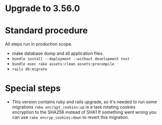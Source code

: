 # Upgrade to 3.56.0

# Standard procedure

All steps run in production scope.

- make database dump and all application files.
- `bundle install --deployment --without development test`
- `bundle exec rake assets:clean assets:precompile`
- `rails db:migrate`

# Special steps

- This version contains ruby and rails upgrade, so it's needed to run some migrations
  `rake encrypt_cookies:up` is a task rotating cookies encryption to the SHA256 instead of SHA1
  If something went wrong you can use `rake encryp_cookies:down` to revert this migration.
